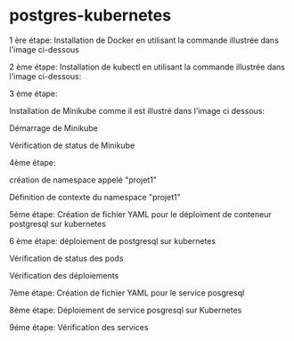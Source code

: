 # postgres-kubernetes

1 ère étape: Installation de Docker en utilisant la commande illustrée dans l'image ci-dessous


2 ème étape: Installation de kubectl en utilisant la commande illustrée dans l'image ci-dessous:


3 ème étape: 

Installation de Minikube comme il est illustré dans l'image ci dessous:

Démarrage de Minikube

Vérification de status de Minikube

4ème étape: 

création de namespace appelé "projet1"

Définition de contexte du namespace "projet1"

5éme étape:  Création de fichier YAML pour le déploiment de conteneur postgresql sur kubernetes

6 ème étape: 
déploiement de postgresql sur kubernetes

Vérification de status des pods

Vérification des déploiements

7ème étape:
Création de fichier YAML pour le service posgresql

8ème étape:
Déploiement de service posgresql sur Kubernetes 

9éme étape:
Vérification des services



